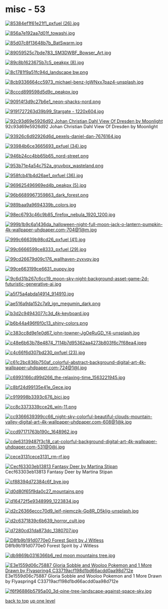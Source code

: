 # misc - 53
[![85384ef1f61e21f1_pxfuel (26).jpg](https://raw.githubusercontent.com/buckmanc/Wallpapers/main/desktop/misc/85384ef1f61e21f1_pxfuel%20(26).jpg "85384ef1f61e21f1_pxfuel (26).jpg")](https://raw.githubusercontent.com/buckmanc/Wallpapers/main/desktop/misc/85384ef1f61e21f1_pxfuel%20(26).jpg)

[![856a7e192aa7d01f_towashi.jpg](https://raw.githubusercontent.com/buckmanc/Wallpapers/main/desktop/misc/856a7e192aa7d01f_towashi.jpg "856a7e192aa7d01f_towashi.jpg")](https://raw.githubusercontent.com/buckmanc/Wallpapers/main/desktop/misc/856a7e192aa7d01f_towashi.jpg)

[![85d07c8f13648b7b_BatSwarm.jpg](https://raw.githubusercontent.com/buckmanc/Wallpapers/main/desktop/misc/85d07c8f13648b7b_BatSwarm.jpg "85d07c8f13648b7b_BatSwarm.jpg")](https://raw.githubusercontent.com/buckmanc/Wallpapers/main/desktop/misc/85d07c8f13648b7b_BatSwarm.jpg)

[![89059525c7bde783_SM3DWBF_Bowser_Art.jpg](https://raw.githubusercontent.com/buckmanc/Wallpapers/main/desktop/misc/89059525c7bde783_SM3DWBF_Bowser_Art.jpg "89059525c7bde783_SM3DWBF_Bowser_Art.jpg")](https://raw.githubusercontent.com/buckmanc/Wallpapers/main/desktop/misc/89059525c7bde783_SM3DWBF_Bowser_Art.jpg)

[![89c8b1623675b7c5_peakpx (8).jpg](https://raw.githubusercontent.com/buckmanc/Wallpapers/main/desktop/misc/89c8b1623675b7c5_peakpx%20(8).jpg "89c8b1623675b7c5_peakpx (8).jpg")](https://raw.githubusercontent.com/buckmanc/Wallpapers/main/desktop/misc/89c8b1623675b7c5_peakpx%20(8).jpg)

[![8c1781f9a51fc94d_landscape bw.png](https://raw.githubusercontent.com/buckmanc/Wallpapers/main/desktop/misc/8c1781f9a51fc94d_landscape%20bw.png "8c1781f9a51fc94d_landscape bw.png")](https://raw.githubusercontent.com/buckmanc/Wallpapers/main/desktop/misc/8c1781f9a51fc94d_landscape%20bw.png)

[![8cb9336664cc5973_michael-benz-IgWNxx7paz4-unsplash.jpg](https://raw.githubusercontent.com/buckmanc/Wallpapers/main/desktop/misc/8cb9336664cc5973_michael-benz-IgWNxx7paz4-unsplash.jpg "8cb9336664cc5973_michael-benz-IgWNxx7paz4-unsplash.jpg")](https://raw.githubusercontent.com/buckmanc/Wallpapers/main/desktop/misc/8cb9336664cc5973_michael-benz-IgWNxx7paz4-unsplash.jpg)

[![8cccd899598d5d9c_peakpx.jpg](https://raw.githubusercontent.com/buckmanc/Wallpapers/main/desktop/misc/8cccd899598d5d9c_peakpx.jpg "8cccd899598d5d9c_peakpx.jpg")](https://raw.githubusercontent.com/buckmanc/Wallpapers/main/desktop/misc/8cccd899598d5d9c_peakpx.jpg)

[![90914f3d9c27b6e1_neon-shacks-nord.png](https://raw.githubusercontent.com/buckmanc/Wallpapers/main/desktop/misc/90914f3d9c27b6e1_neon-shacks-nord.png "90914f3d9c27b6e1_neon-shacks-nord.png")](https://raw.githubusercontent.com/buckmanc/Wallpapers/main/desktop/misc/90914f3d9c27b6e1_neon-shacks-nord.png)

[![9191727263d39b99_Stargate - 1220x604.jpg](https://raw.githubusercontent.com/buckmanc/Wallpapers/main/desktop/misc/9191727263d39b99_Stargate%20-%201220x604.jpg "9191727263d39b99_Stargate - 1220x604.jpg")](https://raw.githubusercontent.com/buckmanc/Wallpapers/main/desktop/misc/9191727263d39b99_Stargate%20-%201220x604.jpg)

[![92c93d69e5926d92 Johan Christian Dahl View Of Dresden by Moonlight](https://raw.githubusercontent.com/buckmanc/Wallpapers/main/desktop/misc/92c93d69e5926d92_Johan_Christian_Dahl_-_View_of_Dresden_by_Moonlight.jpg "92c93d69e5926d92 Johan Christian Dahl View Of Dresden by Moonlight")](https://raw.githubusercontent.com/buckmanc/Wallpapers/main/desktop/misc/92c93d69e5926d92_Johan_Christian_Dahl_-_View_of_Dresden_by_Moonlight.jpg)\
92c93d69e5926d92 Johan Christian Dahl View Of Dresden by Moonlight

[![93926c6d92926d6d_pexels-daniel-dan-7676164.jpg](https://raw.githubusercontent.com/buckmanc/Wallpapers/main/desktop/misc/93926c6d92926d6d_pexels-daniel-dan-7676164.jpg "93926c6d92926d6d_pexels-daniel-dan-7676164.jpg")](https://raw.githubusercontent.com/buckmanc/Wallpapers/main/desktop/misc/93926c6d92926d6d_pexels-daniel-dan-7676164.jpg)

[![93984b6ce3665693_pxfuel (34).jpg](https://raw.githubusercontent.com/buckmanc/Wallpapers/main/desktop/misc/93984b6ce3665693_pxfuel%20(34).jpg "93984b6ce3665693_pxfuel (34).jpg")](https://raw.githubusercontent.com/buckmanc/Wallpapers/main/desktop/misc/93984b6ce3665693_pxfuel%20(34).jpg)

[![946b24cc4bb65b65_nord-street.png](https://raw.githubusercontent.com/buckmanc/Wallpapers/main/desktop/misc/946b24cc4bb65b65_nord-street.png "946b24cc4bb65b65_nord-street.png")](https://raw.githubusercontent.com/buckmanc/Wallpapers/main/desktop/misc/946b24cc4bb65b65_nord-street.png)

[![953b71e4a54c752a_gruvbox_wasteland.png](https://raw.githubusercontent.com/buckmanc/Wallpapers/main/desktop/misc/953b71e4a54c752a_gruvbox_wasteland.png "953b71e4a54c752a_gruvbox_wasteland.png")](https://raw.githubusercontent.com/buckmanc/Wallpapers/main/desktop/misc/953b71e4a54c752a_gruvbox_wasteland.png)

[![958fcb41b4d26ae1_pxfuel (36).jpg](https://raw.githubusercontent.com/buckmanc/Wallpapers/main/desktop/misc/958fcb41b4d26ae1_pxfuel%20(36).jpg "958fcb41b4d26ae1_pxfuel (36).jpg")](https://raw.githubusercontent.com/buckmanc/Wallpapers/main/desktop/misc/958fcb41b4d26ae1_pxfuel%20(36).jpg)

[![969625496969ed4b_peakpx (5).jpg](https://raw.githubusercontent.com/buckmanc/Wallpapers/main/desktop/misc/969625496969ed4b_peakpx%20(5).jpg "969625496969ed4b_peakpx (5).jpg")](https://raw.githubusercontent.com/buckmanc/Wallpapers/main/desktop/misc/969625496969ed4b_peakpx%20(5).jpg)

[![96b6689967359863_dark_forest.png](https://raw.githubusercontent.com/buckmanc/Wallpapers/main/desktop/misc/96b6689967359863_dark_forest.png "96b6689967359863_dark_forest.png")](https://raw.githubusercontent.com/buckmanc/Wallpapers/main/desktop/misc/96b6689967359863_dark_forest.png)

[![989baa9a9694339b_colors.jpg](https://raw.githubusercontent.com/buckmanc/Wallpapers/main/desktop/misc/989baa9a9694339b_colors.jpg "989baa9a9694339b_colors.jpg")](https://raw.githubusercontent.com/buckmanc/Wallpapers/main/desktop/misc/989baa9a9694339b_colors.jpg)

[![98ec6793c46c9b85_firefox_nebula_1920_1200.jpg](https://raw.githubusercontent.com/buckmanc/Wallpapers/main/desktop/misc/98ec6793c46c9b85_firefox_nebula_1920_1200.jpg "98ec6793c46c9b85_firefox_nebula_1920_1200.jpg")](https://raw.githubusercontent.com/buckmanc/Wallpapers/main/desktop/misc/98ec6793c46c9b85_firefox_nebula_1920_1200.jpg)

[![999b1b9c6a1436da_halloween-night-full-moon-jack-o-lantern-pumpkin-4k-wallpaper-uhdpaper.com-704@1@m.jpg](https://raw.githubusercontent.com/buckmanc/Wallpapers/main/desktop/misc/999b1b9c6a1436da_halloween-night-full-moon-jack-o-lantern-pumpkin-4k-wallpaper-uhdpaper.com-704@1@m.jpg "999b1b9c6a1436da_halloween-night-full-moon-jack-o-lantern-pumpkin-4k-wallpaper-uhdpaper.com-704@1@m.jpg")](https://raw.githubusercontent.com/buckmanc/Wallpapers/main/desktop/misc/999b1b9c6a1436da_halloween-night-full-moon-jack-o-lantern-pumpkin-4k-wallpaper-uhdpaper.com-704@1@m.jpg)

[![999c66639b98cd26_pxfuel (41).jpg](https://raw.githubusercontent.com/buckmanc/Wallpapers/main/desktop/misc/999c66639b98cd26_pxfuel%20(41).jpg "999c66639b98cd26_pxfuel (41).jpg")](https://raw.githubusercontent.com/buckmanc/Wallpapers/main/desktop/misc/999c66639b98cd26_pxfuel%20(41).jpg)

[![99c6666599ce8333_pxfuel (29).jpg](https://raw.githubusercontent.com/buckmanc/Wallpapers/main/desktop/misc/99c6666599ce8333_pxfuel%20(29).jpg "99c6666599ce8333_pxfuel (29).jpg")](https://raw.githubusercontent.com/buckmanc/Wallpapers/main/desktop/misc/99c6666599ce8333_pxfuel%20(29).jpg)

[![99cd26679d09c176_wallhaven-zyxvqy.jpg](https://raw.githubusercontent.com/buckmanc/Wallpapers/main/desktop/misc/99cd26679d09c176_wallhaven-zyxvqy.jpg "99cd26679d09c176_wallhaven-zyxvqy.jpg")](https://raw.githubusercontent.com/buckmanc/Wallpapers/main/desktop/misc/99cd26679d09c176_wallhaven-zyxvqy.jpg)

[![99ce663199ce6631_puppy.jpg](https://raw.githubusercontent.com/buckmanc/Wallpapers/main/desktop/misc/99ce663199ce6631_puppy.jpg "99ce663199ce6631_puppy.jpg")](https://raw.githubusercontent.com/buckmanc/Wallpapers/main/desktop/misc/99ce663199ce6631_puppy.jpg)

[![9c6d31b267c6cc19_moon-sky-night-background-asset-game-2d-futuristic-generative-ai.jpg](https://raw.githubusercontent.com/buckmanc/Wallpapers/main/desktop/misc/9c6d31b267c6cc19_moon-sky-night-background-asset-game-2d-futuristic-generative-ai.jpg "9c6d31b267c6cc19_moon-sky-night-background-asset-game-2d-futuristic-generative-ai.jpg")](https://raw.githubusercontent.com/buckmanc/Wallpapers/main/desktop/misc/9c6d31b267c6cc19_moon-sky-night-background-asset-game-2d-futuristic-generative-ai.jpg)

[![a5f75a4abda14914_914910.jpg](https://raw.githubusercontent.com/buckmanc/Wallpapers/main/desktop/misc/a5f75a4abda14914_914910.jpg "a5f75a4abda14914_914910.jpg")](https://raw.githubusercontent.com/buckmanc/Wallpapers/main/desktop/misc/a5f75a4abda14914_914910.jpg)

[![ae516a9da152c7a9_ign_megumin_dark.png](https://raw.githubusercontent.com/buckmanc/Wallpapers/main/desktop/misc/ae516a9da152c7a9_ign_megumin_dark.png "ae516a9da152c7a9_ign_megumin_dark.png")](https://raw.githubusercontent.com/buckmanc/Wallpapers/main/desktop/misc/ae516a9da152c7a9_ign_megumin_dark.png)

[![b3d2c94943077c3d_4k-keyboard.jpg](https://raw.githubusercontent.com/buckmanc/Wallpapers/main/desktop/misc/b3d2c94943077c3d_4k-keyboard.jpg "b3d2c94943077c3d_4k-keyboard.jpg")](https://raw.githubusercontent.com/buckmanc/Wallpapers/main/desktop/misc/b3d2c94943077c3d_4k-keyboard.jpg)

[![b6b44a496f6f0c13_shiny-colors.png](https://raw.githubusercontent.com/buckmanc/Wallpapers/main/desktop/misc/b6b44a496f6f0c13_shiny-colors.png "b6b44a496f6f0c13_shiny-colors.png")](https://raw.githubusercontent.com/buckmanc/Wallpapers/main/desktop/misc/b6b44a496f6f0c13_shiny-colors.png)

[![c383cc8d9e1e0d67_john-towner-JgOeRuGD_Y4-unsplash.jpg](https://raw.githubusercontent.com/buckmanc/Wallpapers/main/desktop/misc/c383cc8d9e1e0d67_john-towner-JgOeRuGD_Y4-unsplash.jpg "c383cc8d9e1e0d67_john-towner-JgOeRuGD_Y4-unsplash.jpg")](https://raw.githubusercontent.com/buckmanc/Wallpapers/main/desktop/misc/c383cc8d9e1e0d67_john-towner-JgOeRuGD_Y4-unsplash.jpg)

[![c48e6b63b78e4874_7114b7d95362aa4273b803f6c7f68ea4.jpeg](https://raw.githubusercontent.com/buckmanc/Wallpapers/main/desktop/misc/c48e6b63b78e4874_7114b7d95362aa4273b803f6c7f68ea4.jpeg "c48e6b63b78e4874_7114b7d95362aa4273b803f6c7f68ea4.jpeg")](https://raw.githubusercontent.com/buckmanc/Wallpapers/main/desktop/misc/c48e6b63b78e4874_7114b7d95362aa4273b803f6c7f68ea4.jpeg)

[![c4c66f6d307bd230_pxfuel (23).jpg](https://raw.githubusercontent.com/buckmanc/Wallpapers/main/desktop/misc/c4c66f6d307bd230_pxfuel%20(23).jpg "c4c66f6d307bd230_pxfuel (23).jpg")](https://raw.githubusercontent.com/buckmanc/Wallpapers/main/desktop/misc/c4c66f6d307bd230_pxfuel%20(23).jpg)

[![c61c2bc836b750af_colorful-abstract-background-digital-art-4k-wallpaper-uhdpaper.com-724@1@l.jpg](https://raw.githubusercontent.com/buckmanc/Wallpapers/main/desktop/misc/c61c2bc836b750af_colorful-abstract-background-digital-art-4k-wallpaper-uhdpaper.com-724@1@l.jpg "c61c2bc836b750af_colorful-abstract-background-digital-art-4k-wallpaper-uhdpaper.com-724@1@l.jpg")](https://raw.githubusercontent.com/buckmanc/Wallpapers/main/desktop/misc/c61c2bc836b750af_colorful-abstract-background-digital-art-4k-wallpaper-uhdpaper.com-724@1@l.jpg)

[![c6993166cd99d266_the-relaxing-time_1563221945.jpg](https://raw.githubusercontent.com/buckmanc/Wallpapers/main/desktop/misc/c6993166cd99d266_the-relaxing-time_1563221945.jpg "c6993166cd99d266_the-relaxing-time_1563221945.jpg")](https://raw.githubusercontent.com/buckmanc/Wallpapers/main/desktop/misc/c6993166cd99d266_the-relaxing-time_1563221945.jpg)

[![c8bf24d99135e41e_Gece.jpg](https://raw.githubusercontent.com/buckmanc/Wallpapers/main/desktop/misc/c8bf24d99135e41e_Gece.jpg "c8bf24d99135e41e_Gece.jpg")](https://raw.githubusercontent.com/buckmanc/Wallpapers/main/desktop/misc/c8bf24d99135e41e_Gece.jpg)

[![c919998b3393c676_bici.jpg](https://raw.githubusercontent.com/buckmanc/Wallpapers/main/desktop/misc/c919998b3393c676_bici.jpg "c919998b3393c676_bici.jpg")](https://raw.githubusercontent.com/buckmanc/Wallpapers/main/desktop/misc/c919998b3393c676_bici.jpg)

[![cc8c3373339cce26_win-11.png](https://raw.githubusercontent.com/buckmanc/Wallpapers/main/desktop/misc/cc8c3373339cce26_win-11.png "cc8c3373339cce26_win-11.png")](https://raw.githubusercontent.com/buckmanc/Wallpapers/main/desktop/misc/cc8c3373339cce26_win-11.png)

[![cc9366639399cc66_night-sky-colorful-beautiful-clouds-mountain-valley-digital-art-4k-wallpaper-uhdpaper.com-608@1@k.jpg](https://raw.githubusercontent.com/buckmanc/Wallpapers/main/desktop/misc/cc9366639399cc66_night-sky-colorful-beautiful-clouds-mountain-valley-digital-art-4k-wallpaper-uhdpaper.com-608@1@k.jpg "cc9366639399cc66_night-sky-colorful-beautiful-clouds-mountain-valley-digital-art-4k-wallpaper-uhdpaper.com-608@1@k.jpg")](https://raw.githubusercontent.com/buckmanc/Wallpapers/main/desktop/misc/cc9366639399cc66_night-sky-colorful-beautiful-clouds-mountain-valley-digital-art-4k-wallpaper-uhdpaper.com-608@1@k.jpg)

[![ccd97171763b190c_1648962.jpg](https://raw.githubusercontent.com/buckmanc/Wallpapers/main/desktop/misc/ccd97171763b190c_1648962.jpg "ccd97171763b190c_1648962.jpg")](https://raw.githubusercontent.com/buckmanc/Wallpapers/main/desktop/misc/ccd97171763b190c_1648962.jpg)

[![cde63139487f3c18_cat-colorful-background-digital-art-4k-wallpaper-uhdpaper.com-531@0@i.jpg](https://raw.githubusercontent.com/buckmanc/Wallpapers/main/desktop/misc/cde63139487f3c18_cat-colorful-background-digital-art-4k-wallpaper-uhdpaper.com-531@0@i.jpg "cde63139487f3c18_cat-colorful-background-digital-art-4k-wallpaper-uhdpaper.com-531@0@i.jpg")](https://raw.githubusercontent.com/buckmanc/Wallpapers/main/desktop/misc/cde63139487f3c18_cat-colorful-background-digital-art-4k-wallpaper-uhdpaper.com-531@0@i.jpg)

[![cece3131cece3131_rm-rf.jpg](https://raw.githubusercontent.com/buckmanc/Wallpapers/main/desktop/misc/cece3131cece3131_rm-rf.jpg "cece3131cece3131_rm-rf.jpg")](https://raw.githubusercontent.com/buckmanc/Wallpapers/main/desktop/misc/cece3131cece3131_rm-rf.jpg)

[![Cecf63303eb13813 Fantasy Deer by Martina Stipan](https://raw.githubusercontent.com/buckmanc/Wallpapers/main/desktop/misc/cecf63303eb13813_Fantasy%20Deer%20by%20Martina%20Stipan.jpg "Cecf63303eb13813 Fantasy Deer by Martina Stipan")](https://raw.githubusercontent.com/buckmanc/Wallpapers/main/desktop/misc/cecf63303eb13813_Fantasy%20Deer%20by%20Martina%20Stipan.jpg)\
Cecf63303eb13813 Fantasy Deer by Martina Stipan

[![cf88394d72384c6f_bye.jpg](https://raw.githubusercontent.com/buckmanc/Wallpapers/main/desktop/misc/cf88394d72384c6f_bye.jpg "cf88394d72384c6f_bye.jpg")](https://raw.githubusercontent.com/buckmanc/Wallpapers/main/desktop/misc/cf88394d72384c6f_bye.jpg)

[![d0d80f65f9da0c27_mountains.png](https://raw.githubusercontent.com/buckmanc/Wallpapers/main/desktop/misc/d0d80f65f9da0c27_mountains.png "d0d80f65f9da0c27_mountains.png")](https://raw.githubusercontent.com/buckmanc/Wallpapers/main/desktop/misc/d0d80f65f9da0c27_mountains.png)

[![d16472f5e9348999_1223834.jpg](https://raw.githubusercontent.com/buckmanc/Wallpapers/main/desktop/misc/d16472f5e9348999_1223834.jpg "d16472f5e9348999_1223834.jpg")](https://raw.githubusercontent.com/buckmanc/Wallpapers/main/desktop/misc/d16472f5e9348999_1223834.jpg)

[![d2c26366eccc70d9_leif-niemczik-Gp8R_D5klig-unsplash.jpg](https://raw.githubusercontent.com/buckmanc/Wallpapers/main/desktop/misc/d2c26366eccc70d9_leif-niemczik-Gp8R_D5klig-unsplash.jpg "d2c26366eccc70d9_leif-niemczik-Gp8R_D5klig-unsplash.jpg")](https://raw.githubusercontent.com/buckmanc/Wallpapers/main/desktop/misc/d2c26366eccc70d9_leif-niemczik-Gp8R_D5klig-unsplash.jpg)

[![d2c6371839c6b639_horror_cult.jpg](https://raw.githubusercontent.com/buckmanc/Wallpapers/main/desktop/misc/d2c6371839c6b639_horror_cult.jpg "d2c6371839c6b639_horror_cult.jpg")](https://raw.githubusercontent.com/buckmanc/Wallpapers/main/desktop/misc/d2c6371839c6b639_horror_cult.jpg)

[![d7280cd31da873dc_1380707.jpg](https://raw.githubusercontent.com/buckmanc/Wallpapers/main/desktop/misc/d7280cd31da873dc_1380707.jpg "d7280cd31da873dc_1380707.jpg")](https://raw.githubusercontent.com/buckmanc/Wallpapers/main/desktop/misc/d7280cd31da873dc_1380707.jpg)

[![D8fb9b191d0770e0 Forest Spirit by J Witless](https://raw.githubusercontent.com/buckmanc/Wallpapers/main/desktop/misc/d8fb9b191d0770e0_Forest%20Spirit%20by%20j-witless.png "D8fb9b191d0770e0 Forest Spirit by J Witless")](https://raw.githubusercontent.com/buckmanc/Wallpapers/main/desktop/misc/d8fb9b191d0770e0_Forest%20Spirit%20by%20j-witless.png)\
D8fb9b191d0770e0 Forest Spirit by J Witless

[![db9869b0316366b6_red moon mountains tree.jpg](https://raw.githubusercontent.com/buckmanc/Wallpapers/main/desktop/misc/db9869b0316366b6_red%20moon%20mountains%20tree.jpg "db9869b0316366b6_red moon mountains tree.jpg")](https://raw.githubusercontent.com/buckmanc/Wallpapers/main/desktop/misc/db9869b0316366b6_red%20moon%20mountains%20tree.jpg)

[![E3e1559d06c75887 Gloria Sobble and Wooloo Pokemon and 1 More Drawn by Flyaspring4 C33719acf198d1bd66acdd0aa98d712e](https://raw.githubusercontent.com/buckmanc/Wallpapers/main/desktop/misc/e3e1559d06c75887___gloria_sobble_and_wooloo_pokemon_and_1_more_drawn_by_flyaspring4__c33719acf198d1bd66acdd0aa98d712e.png "E3e1559d06c75887 Gloria Sobble and Wooloo Pokemon and 1 More Drawn by Flyaspring4 C33719acf198d1bd66acdd0aa98d712e")](https://raw.githubusercontent.com/buckmanc/Wallpapers/main/desktop/misc/e3e1559d06c75887___gloria_sobble_and_wooloo_pokemon_and_1_more_drawn_by_flyaspring4__c33719acf198d1bd66acdd0aa98d712e.png)\
E3e1559d06c75887 Gloria Sobble and Wooloo Pokemon and 1 More Drawn by Flyaspring4 C33719acf198d1bd66acdd0aa98d712e

[![f6f96886b5795a00_3d-pine-tree-landscape-against-space-sky.jpg](https://raw.githubusercontent.com/buckmanc/Wallpapers/main/desktop/misc/f6f96886b5795a00_3d-pine-tree-landscape-against-space-sky.jpg "f6f96886b5795a00_3d-pine-tree-landscape-against-space-sky.jpg")](https://raw.githubusercontent.com/buckmanc/Wallpapers/main/desktop/misc/f6f96886b5795a00_3d-pine-tree-landscape-against-space-sky.jpg)



[back to top](#)
[up one level](/desktop/README.MD)
